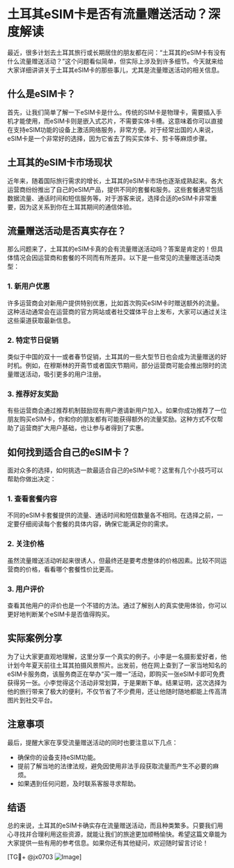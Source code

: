 # 土耳其eSIM卡是否有流量赠送活动？深度解读

最近，很多计划去土耳其旅行或长期居住的朋友都在问：“土耳其的eSIM卡有没有什么流量赠送活动？”这个问题看似简单，但实际上涉及到许多细节。今天就来给大家详细讲讲关于土耳其eSIM卡的那些事儿，尤其是流量赠送活动的相关信息。

## 什么是eSIM卡？

首先，让我们简单了解一下eSIM卡是什么。传统的SIM卡是物理卡，需要插入手机才能使用，而eSIM卡则是嵌入式芯片，不需要实体卡槽。这意味着你可以直接在支持eSIM功能的设备上激活网络服务，非常方便。对于经常出国的人来说，eSIM卡是一个非常好的选择，因为它省去了购买实体卡、剪卡等麻烦步骤。

## 土耳其的eSIM卡市场现状

近年来，随着国际旅行需求的增长，土耳其的eSIM卡市场也逐渐成熟起来。各大运营商纷纷推出了自己的eSIM产品，提供不同的套餐和服务。这些套餐通常包括数据流量、通话时间和短信服务等。对于游客来说，选择合适的eSIM卡非常重要，因为这关系到你在土耳其期间的通信体验。

## 流量赠送活动是否真实存在？

那么问题来了，土耳其的eSIM卡真的会有流量赠送活动吗？答案是肯定的！但具体情况会因运营商和套餐的不同而有所差异。以下是一些常见的流量赠送活动类型：

### 1. 新用户优惠
许多运营商会对新用户提供特别优惠，比如首次购买eSIM卡时赠送额外的流量。这种活动通常会在运营商的官方网站或者社交媒体平台上发布，大家可以通过关注这些渠道获取最新信息。

### 2. 特定节日促销
类似于中国的双十一或者春节促销，土耳其的一些大型节日也会成为流量赠送的好时机。例如，在穆斯林的开斋节或者国庆节期间，部分运营商可能会推出限时的流量赠送活动，吸引更多的用户注册。

### 3. 推荐好友奖励
有些运营商会通过推荐机制鼓励现有用户邀请新用户加入。如果你成功推荐了一位朋友购买eSIM卡，你和你的朋友都有可能获得额外的流量奖励。这种方式不仅帮助了运营商扩大用户基础，也让参与者得到了实惠。

## 如何找到适合自己的eSIM卡？

面对众多的选择，如何挑选一款最适合自己的eSIM卡呢？这里有几个小技巧可以帮助你做出决定：

### 1. 查看套餐内容
不同的eSIM卡套餐提供的流量、通话时间和短信数量各不相同。在选择之前，一定要仔细阅读每个套餐的具体内容，确保它能满足你的需求。

### 2. 关注价格
虽然流量赠送活动听起来很诱人，但最终还是要考虑整体的价格因素。比较不同运营商的价格，看看哪个套餐性价比更高。

### 3. 用户评价
查看其他用户的评价也是一个不错的方法。通过了解别人的真实使用体验，你可以更好地判断某个eSIM卡是否值得购买。

## 实际案例分享

为了让大家更直观地理解，这里分享一个真实的例子。小李是一名摄影爱好者，他计划今年夏天前往土耳其拍摄风景照片。出发前，他在网上查到了一家当地知名的eSIM卡服务商，该服务商正在举办“买一赠一”活动，即购买一张eSIM卡即可免费获得另一张。小李觉得这个活动非常划算，于是果断下单。结果证明，这次选择为他的旅行带来了极大的便利，不仅节省了不少费用，还让他随时随地都能上传高清图片到社交平台。

## 注意事项

最后，提醒大家在享受流量赠送活动的同时也要注意以下几点：

- 确保你的设备支持eSIM功能。
- 提前了解当地的法律法规，避免因使用非法手段获取流量而产生不必要的麻烦。
- 如果遇到任何问题，及时联系客服寻求帮助。

## 结语

总的来说，土耳其的eSIM卡确实存在流量赠送活动，而且种类繁多。只要我们用心寻找并合理利用这些资源，就能让我们的旅途更加顺畅愉快。希望这篇文章能为大家提供一些有用的参考信息。如果你还有其他疑问，欢迎随时留言讨论！

[TG💪+ @jx0703 ![Image](https://github.com/user-attachments/assets/dbca1d08-cadb-493c-b0ec-ad6f7a83f270)]